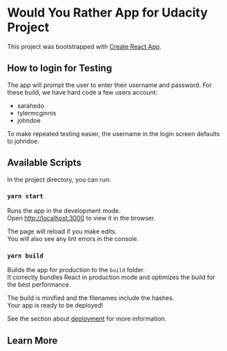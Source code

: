 # Would You Rather App for Udacity Project

This project was bootstrapped with [Create React App](https://github.com/facebook/create-react-app).

## How to login for Testing

The app will prompt the user to enter their username and password. For these build, we have hard code a few users account:

- sarahedo
- tylermcginnis
- johndoe

To make repeated testing easier, the username in the login screen defaults to johndoe.

## Available Scripts

In the project directory, you can run:

### `yarn start`

Runs the app in the development mode.\
Open [http://localhost:3000](http://localhost:3000) to view it in the browser.

The page will reload if you make edits.\
You will also see any lint errors in the console.

### `yarn build`

Builds the app for production to the `build` folder.\
It correctly bundles React in production mode and optimizes the build for the best performance.

The build is minified and the filenames include the hashes.\
Your app is ready to be deployed!

See the section about [deployment](https://facebook.github.io/create-react-app/docs/deployment) for more information.

## Learn More
